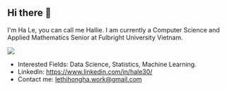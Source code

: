 ## Hi there 👋
I'm Ha Le, you can call me Hallie. I am currently a Computer Science and Applied Mathematics Senior at Fulbright University Vietnam.

![](https://komarev.com/ghpvc/?username=hale30&color=green)

- Interested Fields: Data Science, Statistics, Machine Learning.
- LinkedIn: https://www.linkedin.com/in/hale30/
- Contact me: lethihongha.work@gmail.com
